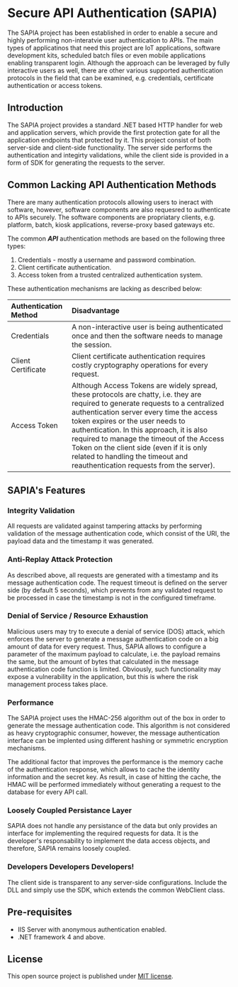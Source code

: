# Secure API Authentication (SAPIA)

The SAPIA project has been established in order to enable a secure and highly performing non-interatvie user authentication to APIs. The main types of applicatinos that need this project are IoT applications, software development kits, scheduled batch files or even mobile applications enabling transparent login. Although the approach can be leveraged by fully interactive users as well, there are other various supported authentication protocols in the field that can be examined, e.g. credentials, certificate authentication or access tokens.
## Introduction
The SAPIA project provides a standard .NET based HTTP handler for web and application servers, which provide the first protection gate for all the application endpoints that protected by it. 
This project consist of both server-side and client-side functionality. The server side performs the authentication and integirty validations, while the client side is provided in a form of SDK for generating the requests to the server.

## Common Lacking API Authentication Methods
There are many authentication protocols allowing users to ineract with software, however, software components are also requesred to authenticate to APIs securely. The software components are propriatary clients, e.g. platform, batch, kiosk applications, reverse-proxy based gateways etc.

The common ***API*** authentication methods are based on the following three types:

1. Credentials - mostly a username and password combination. 
2. Client certificate authentication.
3. Access token from a trusted centralized authentication system.

These authentication mechanisms are lacking as described below:

| Authentication Method  | Disadvantage  |
|:---------------------- |:--------------|
| Credentials            | A non-interactive user is being authenticated once and then the software needs to manage the session.|
| Client Certificate     | Client certificate authentication requires costly cryptography operations for every request.|
| Access Token           | Although Access Tokens are widely spread, these protocols are chatty, i.e. they are required to generate requests to a centralized authentication server every time the access token expires or the user needs to authentication. In this approach, it is also required to manage the timeout of the Access Token on the client side (even if it is only related to handling the timeout and reauthentication requests from the server).|

## SAPIA's Features

### Integrity Validation
All requests are validated against tampering attacks by performing validation of the message authentication code, which consist of the URI, the payload data and the timestamp it was generated. 

### Anti-Replay Attack Protection
As described above, all requests are generated with a timestamp and its message authentication code. The request timeout is defined on the server side (by default 5 seconds), which prevents from any validated request to be processed in case the timestamp is not in the configured timeframe. 

### Denial of Service / Resource Exhaustion
Malicious users may try to execute a denial of service (DOS) attack, which enforces the server to generate a message authentication code on a big amount of data for every request. Thus, SAPIA allows to configure a parameter of the maximum payload to calculate, i.e. the payload remains the same, but the amount of bytes that calculated in the message authentication code function is limited.
Obviously, such functionality may expose a vulnerability in the application, but this is where the risk management process takes place.

### Performance
The SAPIA project uses the HMAC-256 algorithm out of the box in order to generate the message authentication code. This algorithm is not considered as heavy cryptographic consumer, however, the message authentication interface can be implented using different hashing or symmetric encryption mechanisms.

The additional factor that improves the performance is the memory cache of the authentication response, which allows to cache the identity information and the secret key. As result, in case of hitting the cache, the HMAC will be performed immediately without generating a request to the database for every API call.

### Loosely Coupled Persistance Layer
SAPIA does not handle any persistance of the data but only provides an interface for implementing the required requests for data. It is the developer's responsability to implement the data access objects, and therefore, SAPIA remains loosely coupled. 

### Developers Developers Developers!
The client side is transparent to any server-side configurations. Include the DLL and simply use the SDK, which extends the common WebClient class.

## Pre-requisites
* IIS Server with anonymous authentication enabled.
* .NET framework 4 and above.

## License
This open source project is published under [MIT license](https://github.com/valtmanir/SAPIA/blob/master/LICENSE).
